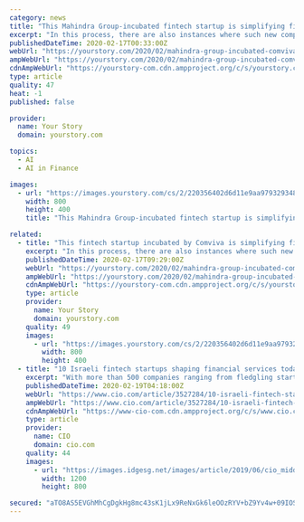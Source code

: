 ```yaml
---
category: news
title: "This Mahindra Group-incubated fintech startup is simplifying financial access to the un-banked"
excerpt: "In this process, there are also instances where such new companies are successfully incubated by these large organisations. The fintech startup aims to simplify financial access to the un-banked in emerging markets such as Africa, Asia, and Latin America using mobile phones. Yabx was incubated in December 2017 within Comviva, a company which ..."
publishedDateTime: 2020-02-17T00:33:00Z
webUrl: "https://yourstory.com/2020/02/mahindra-group-incubated-comviva-fintech-startup-yabx"
ampWebUrl: "https://yourstory.com/2020/02/mahindra-group-incubated-comviva-fintech-startup-yabx/amp"
cdnAmpWebUrl: "https://yourstory-com.cdn.ampproject.org/c/s/yourstory.com/2020/02/mahindra-group-incubated-comviva-fintech-startup-yabx/amp"
type: article
quality: 47
heat: -1
published: false

provider:
  name: Your Story
  domain: yourstory.com

topics:
  - AI
  - AI in Finance

images:
  - url: "https://images.yourstory.com/cs/2/220356402d6d11e9aa979329348d4c3e/Yabxp-1581861640635.png?fm=png&auto=format"
    width: 800
    height: 400
    title: "This Mahindra Group-incubated fintech startup is simplifying financial access to the un-banked"

related:
  - title: "This fintech startup incubated by Comviva is simplifying financial access to the un-banked"
    excerpt: "In this process, there are also instances where such new companies are successfully incubated by these large organisations. The fintech startup aims to simplify financial access to the un-banked in emerging markets such as Africa, Asia, and Latin America using mobile phones. Yabx was incubated in December 2017 within Comviva, a company which ..."
    publishedDateTime: 2020-02-17T09:29:00Z
    webUrl: "https://yourstory.com/2020/02/mahindra-group-incubated-comviva-fintech-startup-yabx"
    ampWebUrl: "https://yourstory.com/2020/02/mahindra-group-incubated-comviva-fintech-startup-yabx/amp"
    cdnAmpWebUrl: "https://yourstory-com.cdn.ampproject.org/c/s/yourstory.com/2020/02/mahindra-group-incubated-comviva-fintech-startup-yabx/amp"
    type: article
    provider:
      name: Your Story
      domain: yourstory.com
    quality: 49
    images:
      - url: "https://images.yourstory.com/cs/2/220356402d6d11e9aa979329348d4c3e/Yabxp-1581861640635.png?fm=png&auto=format"
        width: 800
        height: 400
  - title: "10 Israeli fintech startups shaping financial services today"
    excerpt: "With more than 500 companies ranging from fledgling startups to unicorns, Israel's fintech ecosystem has pioneered the use of technology such as machine learning, big-data analytics, and cloud-based services for the financial industry. It has also attracted global attention, billions in venture investment and the embrace of major companies ..."
    publishedDateTime: 2020-02-19T04:18:00Z
    webUrl: "https://www.cio.com/article/3527284/10-israeli-fintech-startups-shaping-financial-services-today.html"
    ampWebUrl: "https://www.cio.com/article/3527284/10-israeli-fintech-startups-shaping-financial-services-today.amp.html"
    cdnAmpWebUrl: "https://www-cio-com.cdn.ampproject.org/c/s/www.cio.com/article/3527284/10-israeli-fintech-startups-shaping-financial-services-today.amp.html"
    type: article
    provider:
      name: CIO
      domain: cio.com
    quality: 44
    images:
      - url: "https://images.idgesg.net/images/article/2019/06/cio_middle_east_israel_tel_aviv_cityscape_skyline_azrieli_center_skyscraper_complex_by_alexander_alperin_gettyimages-987710274_2400x1600-100800046-large.jpg"
        width: 1200
        height: 800

secured: "aTO8AS5EVGhMhCgDgkHg8mc43sK1jLx9ReNxGk6leOOzRYV+bZ9Yv4w+09IOSEAdAnmLJTG4K1jNUG37pSKUsBC3naDmi7PynH6p5IWWGckQkZ2RMM80XfGzr56/7wArY0a57i7vCdIBFgGtIy5wMt07SQnjinPqELSwHI//xDYfQWpvpRdRjAkO8MyIlqnDlCM/7L4f/SzAMAwy/6rG7SIHy4G8z/8sg1egDcyESh1vF8CPddew68N/8sLFD6VAt0omLFNdTL+4EXjQfsBExLNq3owlIOs9fbXobwdlBaudxOzrV1d77bhuIYDBmkCYl6FegEmNQ3cuxHGlj5zBMNMr4hOoE+CZfxvUy6j4EMSbUlIgPZOol3zpDaJQnPC08H5ez8d+aOc9yCHu4+nro4nTJCNmsA+aybEkFdck8A1EK/ulj8JctdxS90aQkfKt8iWBm5KZNGflShFFzGF/FdrHGyZGg2iGX9O/ZNFAmV4=;p/cQdi0MPvQurySMyA0iDg=="
---
```


